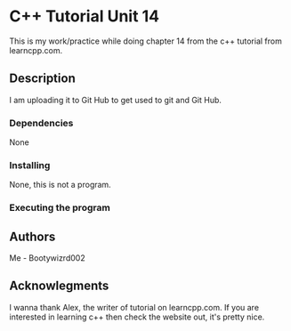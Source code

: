 # C++ Tutorial Unit 14
This is my work/practice while doing chapter 14 from the c++ tutorial from learncpp.com.

## Description

I am uploading it to Git Hub to get used to git and Git Hub.

### Dependencies 
None

### Installing 
None, this is not a program.

### Executing the program

## Authors

Me - Bootywizrd002

## Acknowlegments 
I wanna thank Alex, the writer of tutorial on learncpp.com. If you are interested in learning c++ then check the website out, it's pretty nice. 

